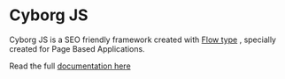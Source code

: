 #  Cyborg JS
Cyborg JS is a SEO friendly framework created with [Flow type](https://flow.org/) , specially created for Page Based Applications.

Read the full [documentation here](https://www.cyborg-js.org)
